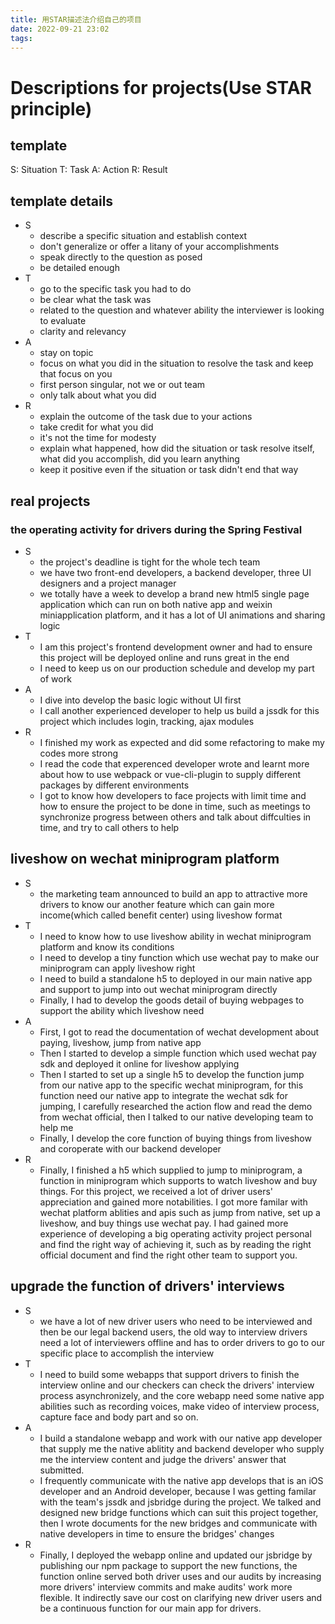 ```yaml
---
title: 用STAR描述法介绍自己的项目
date: 2022-09-21 23:02
tags:
---
```


# Descriptions for projects(Use STAR principle)

## template

S: Situation
T: Task
A: Action
R: Result

## template details

- S
    - describe a specific situation and establish context
    - don't generalize or offer a litany of your accomplishments
    - speak directly to the question as posed
    - be detailed enough
- T
    - go to the specific task you had to do
    - be clear what the task was
    - related to the question and whatever ability the interviewer is looking to evaluate
    - clarity and relevancy
- A
    - stay on topic
    - focus on what you did in the situation to resolve the task and keep that focus on you
    - first person singular, not we or out team
    - only talk about what you did
- R
    - explain the outcome of the task due to your actions
    - take credit for what you did
    - it's not the time for modesty
    - explain what happened, how did the situation or task resolve itself, what did you accomplish, did you learn anything
    - keep it positive even if the situation or task didn't end that way

## real projects

### the operating activity for drivers during the Spring Festival

- S
    - the project's deadline is tight for the whole tech team
    - we have two front-end developers, a backend developer, three UI designers and a project manager
    - we totally have a week to develop a brand new html5 single page application which can run on both native app and weixin miniapplication platform, and it has a lot of UI animations and sharing logic
- T
    - I am this project's frontend development owner and had to ensure this project will be deployed online and runs great in the end
    - I need to keep us on our production schedule and develop my part of work
- A
    - I dive into develop the basic logic without UI first
    - I call another experienced developer to help us build a jssdk for this project which includes login, tracking, ajax modules
- R
    - I finished my work as expected and did some refactoring to make my codes more strong
    - I read the code that experenced developer wrote and learnt more about how to use webpack or vue-cli-plugin to supply different packages by different environments
    - I got to know how developers to face projects with limit time and how to ensure the project to be done in time, such as meetings to synchronize progress between others and talk about diffculties in time, and try to call others to help

## liveshow on wechat miniprogram platform

- S
    - the marketing team announced to build an app to attractive more drivers to know our another feature which can gain more income(which called benefit center) using liveshow format
- T
    - I need to know how to use liveshow ability in wechat miniprogram platform and know its conditions
    - I need to develop a tiny function which use wechat pay to make our miniprogram can apply liveshow right
    - I need to build a standalone h5 to deployed in our main native app and support to jump into out wechat miniprogram directly
    - Finally, I had to develop the goods detail of buying webpages to support the ability which liveshow need
- A
    - First, I got to read the documentation of wechat development about paying, liveshow, jump from native app
    - Then I started to develop a simple function which used wechat pay sdk and deployed it online for liveshow applying
    - Then I started to set up a single h5 to develop the function jump from our native app to the specific wechat miniprogram, for this function need our native app to integrate the wechat sdk for jumping, I carefully researched the action flow and read the demo from wechat official, then I talked to our native developing team to help me
    - Finally, I develop the core function of buying things from liveshow and coroperate with our backend developer
- R
    - Finally, I finished a h5 which supplied to jump to miniprogram, a function in miniprogram which supports to watch liveshow and buy things. For this project, we received a lot of driver users' appreciation and gained more notabilities. I got more familar with wechat platform ablities and apis such as jump from native, set up a liveshow, and buy things use wechat pay. I had gained more experience of developing a big operating activity project personal and find the right way of achieving it, such as by reading the right official document and find the right other team to support you.

## upgrade the function of drivers' interviews

- S
    - we have a lot of new driver users who need to be interviewed and then be our legal backend users, the old way to interview drivers need a lot of interviewers offline and has to order drivers to go to our specific place to accomplish the interview
- T
    - I need to build some webapps that support drivers to finish the interview online and our checkers can check the drivers' interview process asynchronizely, and the core webapp need some native app abilities such as recording voices, make video of interview process, capture face and body part and so on.
- A
    - I build a standalone webapp and work with our native app developer that supply me the native ablitity and backend developer who supply me the interview content and judge the drivers' answer that submitted.
    - I frequently communicate with the native app develops that is an iOS developer and an Android developer, because I was getting familar with the team's jssdk and jsbridge during the project. We talked and designed new bridge functions which can suit this project together, then I wrote documents for the new bridges and communicate with native developers in time to ensure the bridges'
    changes
- R
    - Finally, I deployed the webapp online and updated our jsbridge by publishing our npm package to support the new functions, the function online served both driver uses and our audits by increasing more drivers' interview commits and make audits' work more flexible. It indirectly save our cost on clarifying new driver users and be a continuous function for our main app for drivers.

